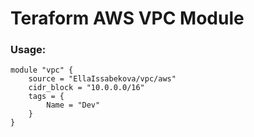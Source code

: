 # Teraform AWS VPC Module

### Usage:
```
module "vpc" {
    source = "EllaIssabekova/vpc/aws"
    cidr_block = "10.0.0.0/16"
    tags = {
        Name = "Dev"
    }
}
```


